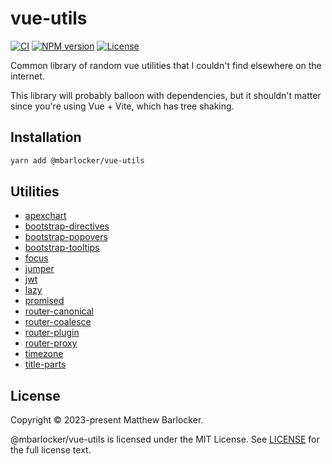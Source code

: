 # vue-utils

[![CI](https://github.com/mbarlocker/vue-utils/actions/workflows/ci.yml/badge.svg)](https://github.com/mbarlocker/vue-utils/actions/workflows/ci.yml)
[![NPM version](http://img.shields.io/npm/v/@mbarlocker/vue-utils.svg)](https://www.npmjs.com/package/@mbarlocker/vue-utils)
[![License](http://img.shields.io/badge/license-mit-blue.svg?style=flat-square)](https://raw.githubusercontent.com/mbarlocker/vue-utils/main/LICENSE)

Common library of random vue utilities that I couldn't find elsewhere on the internet.

This library will probably balloon with dependencies, but it shouldn't matter since you're using Vue + Vite, which has tree shaking.

## Installation

```sh
yarn add @mbarlocker/vue-utils
```

## Utilities

* [apexchart](./src/apexchart/README.md)
* [bootstrap-directives](./src/bootstrap-directives/README.md)
* [bootstrap-popovers](./src/bootstrap-popovers/README.md)
* [bootstrap-tooltips](./src/bootstrap-tooltips/README.md)
* [focus](./src/focus/README.md)
* [jumper](./src/jumper/README.md)
* [jwt](./src/jwt/README.md)
* [lazy](./src/lazy/README.md)
* [promised](./src/promised/README.md)
* [router-canonical](./src/router-canonical/README.md)
* [router-coalesce](./src/router-coalesce/README.md)
* [router-plugin](./src/router-plugin/README.md)
* [router-proxy](./src/router-proxy/README.md)
* [timezone](./src/timezone/README.md)
* [title-parts](./src/title-parts/README.md)

## License

Copyright © 2023-present Matthew Barlocker.

@mbarlocker/vue-utils is licensed under the MIT License. See [LICENSE](LICENSE) for the full license text.
